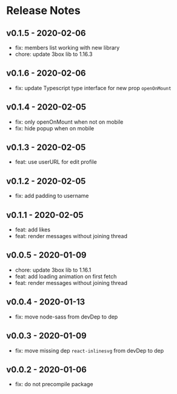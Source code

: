 # Release Notes

## v0.1.5 - 2020-02-06
* fix: members list working with new library
* chore: update 3box lib to 1.16.3

## v0.1.6 - 2020-02-06
* fix: update Typescript type interface for new prop `openOnMount`

## v0.1.4 - 2020-02-05
* fix: only openOnMount when not on mobile
* fix: hide popup when on mobile

## v0.1.3 - 2020-02-05
* feat: use userURL for edit profile

## v0.1.2 - 2020-02-05
* fix: add padding to username

## v0.1.1 - 2020-02-05
* feat: add likes
* feat: render messages without joining thread

## v0.0.5 - 2020-01-09
* chore: update 3box lib to 1.16.1
* feat: add loading animation on first fetch
* feat: render messages without joining thread

## v0.0.4 - 2020-01-13
* fix: move node-sass from devDep to dep

## v0.0.3 - 2020-01-09
* fix: move missing dep `react-inlinesvg` from devDep to dep

## v0.0.2 - 2020-01-06
* fix: do not precompile package
